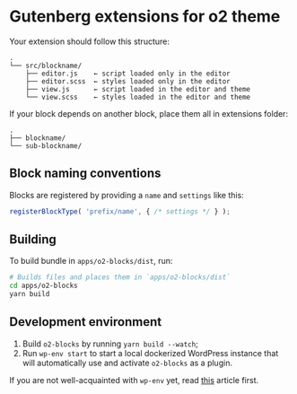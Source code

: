 # Gutenberg extensions for o2 theme

Your extension should follow this structure:

```
.
└── src/blockname/
    ├── editor.js    ← script loaded only in the editor
    ├── editor.scss  ← styles loaded only in the editor
    ├── view.js      ← script loaded in the editor and theme
    └── view.scss    ← styles loaded in the editor and theme
```

If your block depends on another block, place them all in extensions folder:

```
.
├── blockname/
└── sub-blockname/
```

## Block naming conventions

Blocks are registered by providing a `name` and `settings` like this:

```js
registerBlockType( 'prefix/name', { /* settings */ } );
```

## Building

To build bundle in `apps/o2-blocks/dist`, run:

```bash
# Builds files and places them in `apps/o2-blocks/dist`
cd apps/o2-blocks
yarn build
```

## Development environment

1. Build `o2-blocks` by running `yarn build --watch`;
2. Run `wp-env start` to start a local dockerized WordPress instance that will automatically use and activate `o2-blocks` as a plugin.

If you are not well-acquainted with `wp-env` yet, read [this](https://make.wordpress.org/core/2020/03/03/wp-env-simple-local-environments-for-wordpress/) article first.
